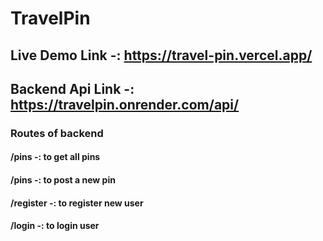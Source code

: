 # TravelPin

## Live Demo Link -: https://travel-pin.vercel.app/
## Backend Api Link -: https://travelpin.onrender.com/api/

### Routes of backend
#### /pins -: to get all pins
#### /pins -: to post a new pin
#### /register -: to register new user
#### /login -: to login user

